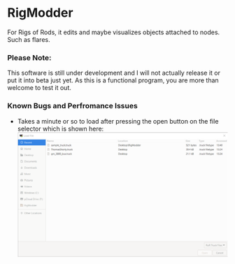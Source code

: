 # RigModder
For Rigs of Rods, it edits and maybe visualizes objects attached to nodes. Such as flares.

### Please Note:
This software is still under development and I will not actually release it or put it into beta just yet. As this is a functional program, you are more than welcome to test it out.

### Known Bugs and Perfromance Issues
- Takes a minute or so to load after pressing the open button on the file selector which is shown here:
![the_file_chooser](./rm_screenshots/file_loader.png)